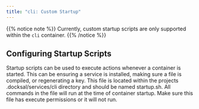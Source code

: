 ```yaml
---
title: "cli: Custom Startup"
---
```



{{% notice note %}}
Currently, custom startup scripts are only supported within the `cli` container.
{{% /notice %}}

## Configuring Startup Scripts

Startup scripts can be used to execute actions whenever a container is started. This can be ensuring a service
is installed, making sure a file is compiled, or regenerating a key. This file is located within the projects
.docksal/services/cli directory and should be named startup.sh. All commands in the file will run at the time
of container startup. Make sure this file has execute permissions or it will not run.
